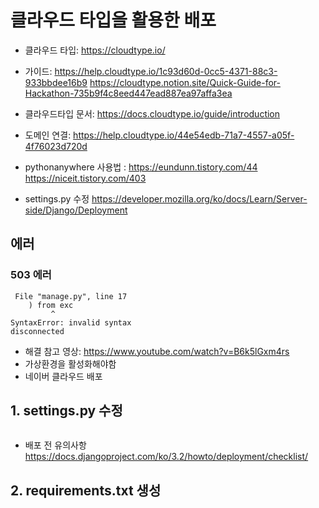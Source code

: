 # 클라우드 타입을 활용한 배포  
- 클라우드 타입: https://cloudtype.io/
- 가이드: https://help.cloudtype.io/1c93d60d-0cc5-4371-88c3-933bbdee16b9  https://cloudtype.notion.site/Quick-Guide-for-Hackathon-735b9f4c8eed447ead887ea97affa3ea
- 클라우드타입 문서: https://docs.cloudtype.io/guide/introduction
- 도메인 연결: https://help.cloudtype.io/44e54edb-71a7-4557-a05f-4f76023d720d

- pythonanywhere 사용법 : https://eundunn.tistory.com/44 https://niceit.tistory.com/403  
- settings.py 수정 https://developer.mozilla.org/ko/docs/Learn/Server-side/Django/Deployment

## 에러  
### 503 에러  
```
 File "manage.py", line 17
    ) from exc
         ^
SyntaxError: invalid syntax
disconnected
```
- 해결 참고 영상: https://www.youtube.com/watch?v=B6k5lGxm4rs
- 가상환경을 활성화해야함 
- 네이버 클라우드 배포  

## 1. settings.py 수정  
```

```
- 배포 전 유의사항 https://docs.djangoproject.com/ko/3.2/howto/deployment/checklist/
## 2. requirements.txt 생성   

